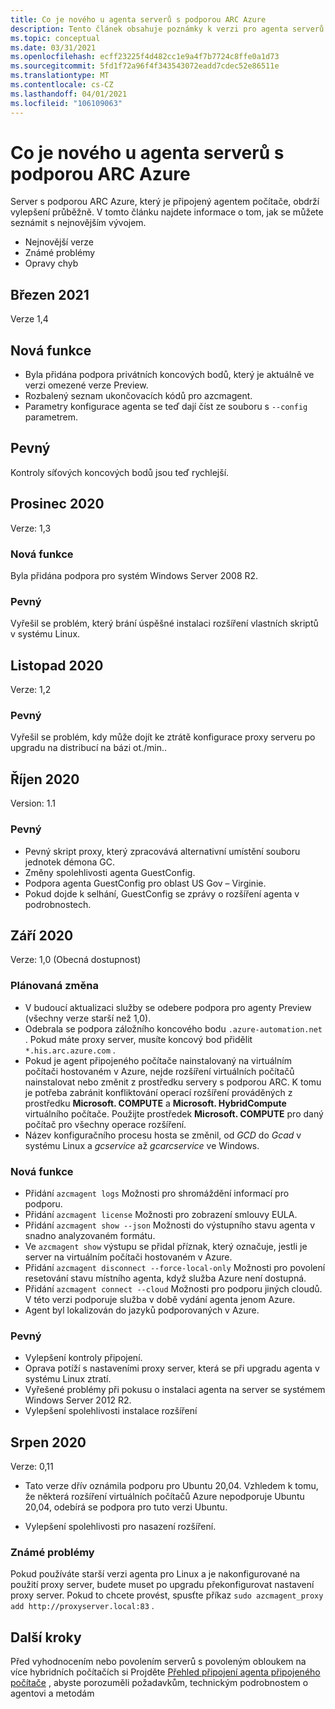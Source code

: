 ```yaml
---
title: Co je nového u agenta serverů s podporou ARC Azure
description: Tento článek obsahuje poznámky k verzi pro agenta serverů s podporou ARC Azure. Mnohé z mnoha souhrnných problémů jsou odkazy na další podrobnosti.
ms.topic: conceptual
ms.date: 03/31/2021
ms.openlocfilehash: ecff23225f4d482cc1e9a4f7b7724c8ffe0a1d73
ms.sourcegitcommit: 5fd1f72a96f4f343543072eadd7cdec52e86511e
ms.translationtype: MT
ms.contentlocale: cs-CZ
ms.lasthandoff: 04/01/2021
ms.locfileid: "106109063"
---
```

# <a name="whats-new-with-azure-arc-enabled-servers-agent"></a>Co je nového u agenta serverů s podporou ARC Azure

Server s podporou ARC Azure, který je připojený agentem počítače, obdrží vylepšení průběžně. V tomto článku najdete informace o tom, jak se můžete seznámit s nejnovějším vývojem.

- Nejnovější verze
- Známé problémy
- Opravy chyb

## <a name="march-2021"></a>Březen 2021

Verze 1,4

## <a name="new-feature"></a>Nová funkce

- Byla přidána podpora privátních koncových bodů, který je aktuálně ve verzi omezené verze Preview.
- Rozbalený seznam ukončovacích kódů pro azcmagent.
- Parametry konfigurace agenta se teď dají číst ze souboru s `--config` parametrem.

## <a name="fixed"></a>Pevný

Kontroly síťových koncových bodů jsou teď rychlejší.

## <a name="december-2020"></a>Prosinec 2020

Verze: 1,3

### <a name="new-feature"></a>Nová funkce

Byla přidána podpora pro systém Windows Server 2008 R2.

### <a name="fixed"></a>Pevný

Vyřešil se problém, který brání úspěšné instalaci rozšíření vlastních skriptů v systému Linux.

## <a name="november-2020"></a>Listopad 2020

Verze: 1,2

### <a name="fixed"></a>Pevný

Vyřešil se problém, kdy může dojít ke ztrátě konfigurace proxy serveru po upgradu na distribucí na bázi ot./min..

## <a name="october-2020"></a>Říjen 2020

Version: 1.1

### <a name="fixed"></a>Pevný

- Pevný skript proxy, který zpracovává alternativní umístění souboru jednotek démona GC.
- Změny spolehlivosti agenta GuestConfig.
- Podpora agenta GuestConfig pro oblast US Gov – Virginie.
- Pokud dojde k selhání, GuestConfig se zprávy o rozšíření agenta v podrobnostech.

## <a name="september-2020"></a>Září 2020

Verze: 1,0 (Obecná dostupnost)

### <a name="plan-for-change"></a>Plánovaná změna

- V budoucí aktualizaci služby se odebere podpora pro agenty Preview (všechny verze starší než 1,0).
- Odebrala se podpora záložního koncového bodu `.azure-automation.net` . Pokud máte proxy server, musíte koncový bod přidělit `*.his.arc.azure.com` .
- Pokud je agent připojeného počítače nainstalovaný na virtuálním počítači hostovaném v Azure, nejde rozšíření virtuálních počítačů nainstalovat nebo změnit z prostředku servery s podporou ARC. K tomu je potřeba zabránit konfliktování operací rozšíření prováděných z prostředku **Microsoft. COMPUTE** a **Microsoft. HybridCompute** virtuálního počítače. Použijte prostředek **Microsoft. COMPUTE** pro daný počítač pro všechny operace rozšíření.
- Název konfiguračního procesu hosta se změnil, od *GCD* do *Gcad* v systému Linux a *gcservice* až *gcarcservice* ve Windows.

### <a name="new-feature"></a>Nová funkce

- Přidání `azcmagent logs` Možnosti pro shromáždění informací pro podporu.
- Přidání `azcmagent license` Možnosti pro zobrazení smlouvy EULA.
- Přidání `azcmagent show --json` Možnosti do výstupního stavu agenta v snadno analyzovaném formátu.
- Ve `azcmagent show` výstupu se přidal příznak, který označuje, jestli je server na virtuálním počítači hostovaném v Azure.
- Přidání `azcmagent disconnect --force-local-only` Možnosti pro povolení resetování stavu místního agenta, když služba Azure není dostupná.
- Přidání `azcmagent connect --cloud` Možnosti pro podporu jiných cloudů. V této verzi podporuje služba v době vydání agenta jenom Azure.
- Agent byl lokalizován do jazyků podporovaných v Azure.

### <a name="fixed"></a>Pevný

- Vylepšení kontroly připojení.
- Oprava potíží s nastaveními proxy server, která se při upgradu agenta v systému Linux ztratí.
- Vyřešené problémy při pokusu o instalaci agenta na server se systémem Windows Server 2012 R2.
- Vylepšení spolehlivosti instalace rozšíření

## <a name="august-2020"></a>Srpen 2020

Verze: 0,11

- Tato verze dřív oznámila podporu pro Ubuntu 20,04. Vzhledem k tomu, že některá rozšíření virtuálních počítačů Azure nepodporuje Ubuntu 20,04, odebírá se podpora pro tuto verzi Ubuntu.

- Vylepšení spolehlivosti pro nasazení rozšíření.

### <a name="known-issues"></a>Známé problémy

Pokud používáte starší verzi agenta pro Linux a je nakonfigurované na použití proxy server, budete muset po upgradu překonfigurovat nastavení proxy server. Pokud to chcete provést, spusťte příkaz `sudo azcmagent_proxy add http://proxyserver.local:83` .

## <a name="next-steps"></a>Další kroky

Před vyhodnocením nebo povolením serverů s povoleným obloukem na více hybridních počítačích si Projděte [Přehled připojení agenta připojeného počítače](agent-overview.md) , abyste porozuměli požadavkům, technickým podrobnostem o agentovi a metodám